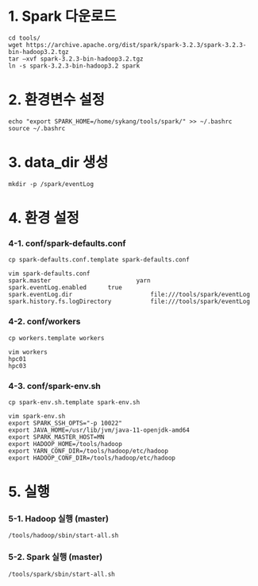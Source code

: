 # 1. Spark 다운로드
    
    cd tools/
    wget https://archive.apache.org/dist/spark/spark-3.2.3/spark-3.2.3-bin-hadoop3.2.tgz
    tar –xvf spark-3.2.3-bin-hadoop3.2.tgz
    ln -s spark-3.2.3-bin-hadoop3.2 spark

# 2. 환경변수 설정 

    echo "export SPARK_HOME=/home/sykang/tools/spark/" >> ~/.bashrc
    source ~/.bashrc

# 3. data_dir 생성

    mkdir -p /spark/eventLog

# 4. 환경 설정
### 4-1. conf/spark-defaults.conf

    cp spark-defaults.conf.template spark-defaults.conf

    vim spark-defaults.conf
    spark.master	                    yarn
    spark.eventLog.enabled 	    true
    spark.eventLog.dir	                    file:///tools/spark/eventLog
    spark.history.fs.logDirectory           file:///tools/spark/eventLog

### 4-2. conf/workers

    cp workers.template workers

    vim workers
    hpc01
    hpc03

### 4-3. conf/spark-env.sh

    cp spark-env.sh.template spark-env.sh

    vim spark-env.sh
    export SPARK_SSH_OPTS="-p 10022" 
    export JAVA_HOME=/usr/lib/jvm/java-11-openjdk-amd64 
    export SPARK_MASTER_HOST=MN 
    export HADOOP_HOME=/tools/hadoop 
    export YARN_CONF_DIR=/tools/hadoop/etc/hadoop 
    export HADOOP_CONF_DIR=/tools/hadoop/etc/hadoop

# 5. 실행
### 5-1. Hadoop 실행 (master)

    /tools/hadoop/sbin/start-all.sh

### 5-2. Spark 실행 (master)

    /tools/spark/sbin/start-all.sh





